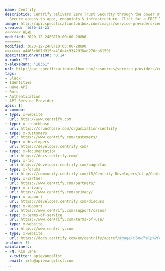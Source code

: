 ```yaml
---
name: Centrify
description: Centrify delivers Zero Trust Security through the power of Next-Gen Access.
  Secure access to apps, endpoints & infrastructure. Click for a FREE Trial!
image: http://api.specificationtoolbox.com/images/service-providers/centrify.jpg
created: "2020-12-23"
<<<<<<< HEAD
modified: 2020-12-24PST10:00:00-28800
=======
modified: 2020-12-24PST10:05:00-28800
>>>>>>> a4863c807d915be416e4c9342926ad270ca6159b
specificationVersion: "0.14"
x-rank: "7"
x-alexaRank: "18361"
url: http://api.specificationtoolbox.com/resources/service-providers/centrify/
tags:
- Slack
- Identities
- Have API
- Bots
- Authentication
- API Service Provider
apis: []
x-common:
- type: x-website
  url: http://www.centrify.com
- type: x-crunchbase
  url: https://crunchbase.com/organization/centrify
- type: x-customers
  url: https://www.centrify.com/customers/
- type: x-developers
  url: https://developer.centrify.com/
- type: x-documentation
  url: https://docs.centrify.com/
- type: x-faq
  url: https://developer.centrify.com/page/faq
- type: x-forums
  url: https://community.centrify.com/t5/Centrify-Developers/ct-p/CentrifyDevelopers
- type: x-partner
  url: https://www.centrify.com/partners/
- type: x-privacy
  url: https://www.centrify.com/privacy/
- type: x-support
  url: https://developer.centrify.com/discuss
- type: x-support
  url: https://www.centrify.com/support/cases/
- type: x-terms-of-service
  url: https://www.centrify.com/terms-of-use/
- type: x-website
  url: https://www.centrify.com
- type: x-website
  url: https://docs.centrify.com/en/centrify/appref/#page/cloudhelp%2Fo-z%2Fsaas_appref_slack.html%23
include: []
maintainers:
- FN: Kin Lane
  x-twitter: apievangelist
  email: info@apievangelist.com
...
```


